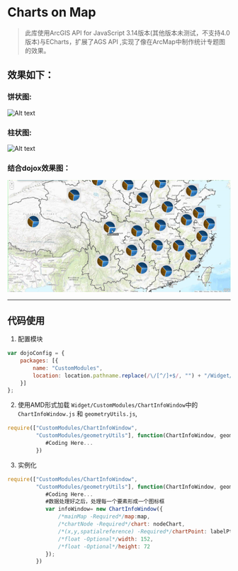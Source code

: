 # Charts on Map

> 此库使用ArcGIS API for JavaScript 3.14版本(其他版本未测试，不支持4.0版本)与ECharts，扩展了AGS API ,实现了像在ArcMap中制作统计专题图的效果。

## 效果如下：
### 饼状图:
![Alt text](examples/images/AGSECharts-pie.gif "AGSECharts饼状图")

### 柱状图:
![Alt text](examples/images/AGSECharts-bar.gif "AGSECharts柱状图")

### 结合dojox效果图：
![Alt text](examples/images/AGSdojox-pie.gif "AGSECharts柱状图")

___
## 代码使用
1. 配置模块
```JavaScript
var dojoConfig = {
    packages: [{
        name: "CustomModules",
        location: location.pathname.replace(/\/[^/]+$/, "") + "/Widget/CustomModules"
    }]
};
```
2. 使用AMD形式加载 `Widget/CustomModules/ChartInfoWindow`中的`ChartInfoWindow.js` 和 `geometryUtils.js`,
```JavaScript
require(["CustomModules/ChartInfoWindow",
         "CustomModules/geometryUtils"], function(ChartInfoWindow, geometryUtils){
            #Coding Here...
         })
```
3. 实例化
```JavaScript
require(["CustomModules/ChartInfoWindow",
         "CustomModules/geometryUtils"], function(ChartInfoWindow, geometryUtils){
            #Coding Here...
            #数据处理好之后，处理每一个要素形成一个图标框
            var infoWindow= new ChartInfoWindow({
                /*mainMap -Required*/map:map,
                /*chartNode -Required*/chart: nodeChart,
                /*(x,y,spatialreference) -Required*/chartPoint: labelPt,
                /*float -Optional*/width: 152,
                /*float -Optional*/height: 72
            });
         })
```
